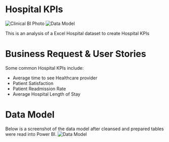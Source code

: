 # Hospital KPIs
![Clinical BI Photo](https://user-images.githubusercontent.com/97487571/231564337-dbba444a-55f0-4c3c-a9b8-f267c5935b75.png)
![Data Model](https://github.com/antonionunnally/PowerBI/assets/97487571/3a7fae58-a592-4845-b4af-bc84e7fad515)


This is an analysis of a Excel Hospital dataset to create Hospital KPIs

# Business Request & User Stories
 Some common Hospital KPIs include:
 * Average time to see Healthcare provider
 * Patient Satisfaction
 * Patient Readmission Rate
 * Average Hospital Length of Stay

# Data Model
Below is a screenshot of the data model after cleansed and prepared tables were read into Power BI.
![Data Model](https://github.com/antonionunnally/PowerBI/assets/97487571/f497e1d7-b27e-493e-87b2-83a482dcc084)
